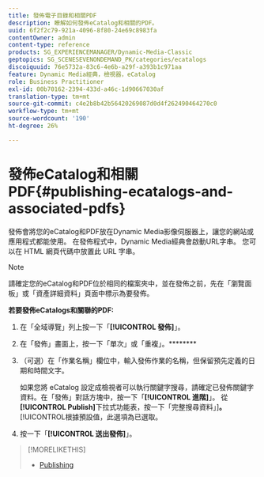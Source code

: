 ```yaml
---
title: 發佈電子目錄和相關PDF
description: 瞭解如何發佈eCatalog和相關的PDF。
uuid: 6f2f2c79-921a-4096-8f80-24e69c8983fa
contentOwner: admin
content-type: reference
products: SG_EXPERIENCEMANAGER/Dynamic-Media-Classic
geptopics: SG_SCENESEVENONDEMAND_PK/categories/ecatalogs
discoiquuid: 76e5732a-83c6-4e6b-a29f-a393b1c971aa
feature: Dynamic Media經典，檢視器，eCatalog
role: Business Practitioner
exl-id: 00b70162-2394-433d-a46c-1d90667030af
translation-type: tm+mt
source-git-commit: c4e2b8b42b56420269087d0d4f262490464270c0
workflow-type: tm+mt
source-wordcount: '190'
ht-degree: 26%

---
```


# 發佈eCatalog和相關PDF{#publishing-ecatalogs-and-associated-pdfs}

發佈會將您的eCatalog和PDF放在Dynamic Media影像伺服器上，讓您的網站或應用程式都能使用。 在發佈程式中，Dynamic Media經典會啟動URL字串。 您可以在 HTML 網頁代碼中放置此 URL 字串。

>[!NOTE]
>
>請確定您的eCatalog和PDF位於相同的檔案夾中，並在發佈之前，先在「瀏覽面板」或「資產詳細資料」頁面中標示為要發佈。

**若要發佈eCatalogs和關聯的PDF:**

1. 在「全域導覽」列上按一下「**[!UICONTROL 發佈]**」。
1. 在「發佈」畫面上，按一下「單次」或「重複」。********
1. （可選）在「作業名稱」欄位中，輸入發佈作業的名稱，但保留預先定義的日期和時間文字。

   如果您將 eCatalog 設定成檢視者可以執行關鍵字搜尋，請確定已發佈關鍵字資料。在「發佈」對話方塊中，按一下「**[!UICONTROL 進階]**」。 從&#x200B;**[!UICONTROL Publish]**&#x200B;下拉式功能表，按一下「完整搜尋資料」]**。**[!UICONTROL &#x200B;根據預設值，此選項為已選取。

1. 按一下「****[!UICONTROL 送出發佈]****」。

>[!MORELIKETHIS]
>
>* [Publishing](publishing-files.md)

